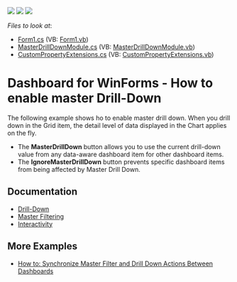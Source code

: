 <!-- default badges list -->
![](https://img.shields.io/endpoint?url=https://codecentral.devexpress.com/api/v1/VersionRange/245446021/20.1.1%2B)
[![](https://img.shields.io/badge/Open_in_DevExpress_Support_Center-FF7200?style=flat-square&logo=DevExpress&logoColor=white)](https://supportcenter.devexpress.com/ticket/details/T868810)
[![](https://img.shields.io/badge/📖_How_to_use_DevExpress_Examples-e9f6fc?style=flat-square)](https://docs.devexpress.com/GeneralInformation/403183)
<!-- default badges end -->
<!-- default file list -->
*Files to look at*:

* [Form1.cs](./CS/WinForms_Dashboard_Drill-Down/Form1.cs) (VB: [Form1.vb](./VB/WinForms_Dashboard_Drill-Down/Form1.vb))
* [MasterDrillDownModule.cs](./CS/WinForms_Dashboard_Drill-Down/MasterDrillDownModule.cs) (VB: [MasterDrillDownModule.vb](./VB/WinForms_Dashboard_Drill-Down/MasterDrillDownModule.vb))
* [CustomPropertyExtensions.cs](./CS/WinForms_Dashboard_Drill-Down/CustomPropertyExtensions.cs) (VB: [CustomPropertyExtensions.vb](./VB/WinForms_Dashboard_Drill-Down/CustomPropertyExtensions.vb))
<!-- default file list end -->

# Dashboard for WinForms - How to enable master Drill-Down

The following example shows ho to enable master drill down. When you drill down in the Grid item, the detail level of data displayed in the Chart applies on the fly.

- The **MasterDrillDown** button allows you to use the current drill-down value from any data-aware dashboard item for other dashboard items.
- The **IgnoreMasterDrillDown** button prevents specific dashboard items from being affected by Master Drill Down.

## Documentation

- [Drill-Down](https://docs.devexpress.com/Dashboard/116913)
- [Master Filtering](https://docs.devexpress.com/Dashboard/116912)
- [Interactivity](https://docs.devexpress.com/Dashboard/116692)

## More Examples

- [How to: Synchronize Master Filter and Drill Down Actions Between Dashboards](https://github.com/DevExpress-Examples/winforms-dashboard-linked-interactivity)
